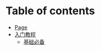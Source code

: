 # Table of contents

* [Page](README.md)
* [入门教程](ru-men-jiao-cheng/README.md)
  * [基础必备](ru-men-jiao-cheng/ji-chu-bi-bei.md)

